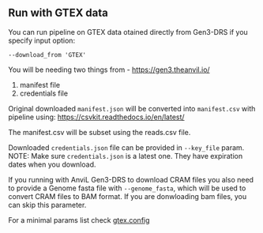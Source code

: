 ## Run with GTEX data
You can run pipeline on GTEX data otained directly from Gen3-DRS if you specify input option:
```
--download_from 'GTEX'
```

You will be needing two things from - https://gen3.theanvil.io/

1. manifest file
2. credentials file

Original downloaded `manifest.json` will be converted into `manifest.csv` with pipeline using: https://csvkit.readthedocs.io/en/latest/ 

The manifest.csv will be subset using the reads.csv file.

Downloaded `credentials.json` file can be provided in `--key_file` param.
NOTE: Make sure `credentials.json` is a latest one. They have expiration dates when you download.

If you running with AnviL Gen3-DRS to download CRAM files you also need to provide a Genome fasta file with `--genome_fasta`, which will be used to convert CRAM files to BAM format. If you are donwloading bam files, you can skip this parameter.

For a minimal params list check [gtex.config](../conf/examples/GTEX_config.md)
